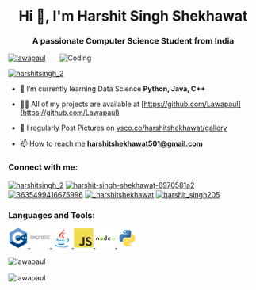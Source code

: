 <h1 align="center">Hi 👋, I'm Harshit Singh Shekhawat</h1>
<h3 align="center">A passionate Computer Science Student from India</h3>
<img align="right" alt="Coding" width="400" src="https://cdn.dribbble.com/users/116207...">


<p align="left"> <a href="https://github.com/ryo-ma/github-profile-trophy"><img src="https://github-profile-trophy.vercel.app/?username=lawapaul" alt="lawapaul" /></a> </p>

<p align="left"> <a href="https://twitter.com/harshitsingh_2" target="blank"><img src="https://img.shields.io/twitter/follow/harshitsingh_2?logo=twitter&style=for-the-badge" alt="harshitsingh_2" /></a> </p>

- 🌱 I’m currently learning Data Science **Python, Java, C++**

- 👨‍💻 All of my projects are available at [https://github.com/Lawapaul](https://github.com/Lawapaul)

- 📝 I regularly Post Pictures on [vsco.co/harshitshekhawat/gallery](vsco.co/harshitshekhawat/gallery)

- 📫 How to reach me **harshitshekhawat501@gmail.com**

<h3 align="left">Connect with me:</h3>
<p align="left">
<a href="https://twitter.com/harshitsingh_2" target="blank"><img align="center" src="https://raw.githubusercontent.com/rahuldkjain/github-profile-readme-generator/master/src/images/icons/Social/twitter.svg" alt="harshitsingh_2" height="30" width="40" /></a>
<a href="https://linkedin.com/in/harshit-singh-shekhawat-6970581a2" target="blank"><img align="center" src="https://raw.githubusercontent.com/rahuldkjain/github-profile-readme-generator/master/src/images/icons/Social/linked-in-alt.svg" alt="harshit-singh-shekhawat-6970581a2" height="30" width="40" /></a>
<a href="https://fb.com/3635499416675996" target="blank"><img align="center" src="https://raw.githubusercontent.com/rahuldkjain/github-profile-readme-generator/master/src/images/icons/Social/facebook.svg" alt="3635499416675996" height="30" width="40" /></a>
<a href="https://instagram.com/_harshitshekhawat" target="blank"><img align="center" src="https://raw.githubusercontent.com/rahuldkjain/github-profile-readme-generator/master/src/images/icons/Social/instagram.svg" alt="_harshitshekhawat" height="30" width="40" /></a>
<a href="https://www.hackerrank.com/harshit_singh205" target="blank"><img align="center" src="https://raw.githubusercontent.com/rahuldkjain/github-profile-readme-generator/master/src/images/icons/Social/hackerrank.svg" alt="harshit_singh205" height="30" width="40" /></a>
</p>

<h3 align="left">Languages and Tools:</h3>
<p align="left"> <a href="https://www.w3schools.com/cpp/" target="_blank" rel="noreferrer"> <img src="https://raw.githubusercontent.com/devicons/devicon/master/icons/cplusplus/cplusplus-original.svg" alt="cplusplus" width="40" height="40"/> </a> <a href="https://expressjs.com" target="_blank" rel="noreferrer"> <img src="https://raw.githubusercontent.com/devicons/devicon/master/icons/express/express-original-wordmark.svg" alt="express" width="40" height="40"/> </a> <a href="https://www.java.com" target="_blank" rel="noreferrer"> <img src="https://raw.githubusercontent.com/devicons/devicon/master/icons/java/java-original.svg" alt="java" width="40" height="40"/> </a> <a href="https://developer.mozilla.org/en-US/docs/Web/JavaScript" target="_blank" rel="noreferrer"> <img src="https://raw.githubusercontent.com/devicons/devicon/master/icons/javascript/javascript-original.svg" alt="javascript" width="40" height="40"/> </a> <a href="https://nodejs.org" target="_blank" rel="noreferrer"> <img src="https://raw.githubusercontent.com/devicons/devicon/master/icons/nodejs/nodejs-original-wordmark.svg" alt="nodejs" width="40" height="40"/> </a> <a href="https://www.python.org" target="_blank" rel="noreferrer"> <img src="https://raw.githubusercontent.com/devicons/devicon/master/icons/python/python-original.svg" alt="python" width="40" height="40"/> </a> </p>

<p><img align="center" src="https://github-readme-stats.vercel.app/api/top-langs?username=lawapaul&show_icons=true&locale=en&layout=compact" alt="lawapaul" /></p>

<p><img align="center" src="https://github-readme-streak-stats.herokuapp.com/?user=lawapaul&" alt="lawapaul" /></p>

